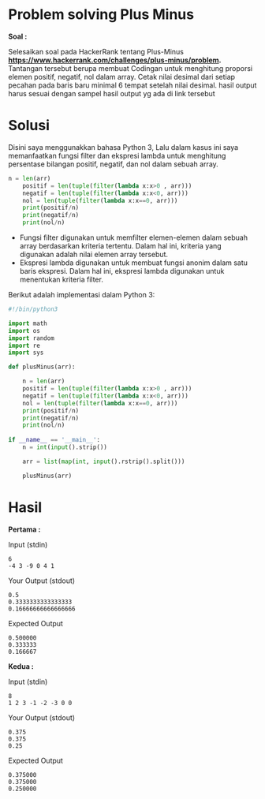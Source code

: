 # Problem solving Plus Minus

**Soal :**


Selesaikan soal pada HackerRank tentang Plus-Minus **https://www.hackerrank.com/challenges/plus-minus/problem.**
Tantangan tersebut berupa membuat Codingan untuk menghitung proporsi elemen positif, negatif, nol dalam array. Cetak nilai desimal dari setiap pecahan pada baris baru minimal 6 tempat setelah nilai desimal. hasil output harus sesuai dengan sampel hasil output yg ada di link tersebut

 # Solusi

Disini saya menggunakkan bahasa Python 3, Lalu dalam kasus ini saya memanfaatkan fungsi filter dan ekspresi lambda untuk menghitung persentase bilangan positif, negatif, dan nol dalam sebuah array.
```python
n = len(arr)
    positif = len(tuple(filter(lambda x:x>0 , arr)))
    negatif = len(tuple(filter(lambda x:x<0, arr)))
    nol = len(tuple(filter(lambda x:x==0, arr)))
    print(positif/n)
    print(negatif/n)
    print(nol/n)
```
- Fungsi filter digunakan untuk memfilter elemen-elemen dalam sebuah array berdasarkan kriteria tertentu. Dalam hal ini, kriteria yang digunakan adalah nilai elemen array tersebut.
- Ekspresi lambda digunakan untuk membuat fungsi anonim dalam satu baris ekspresi. Dalam hal ini, ekspresi lambda digunakan untuk menentukan kriteria filter.
  
Berikut adalah implementasi dalam Python 3:

```python 
#!/bin/python3

import math
import os
import random
import re
import sys

def plusMinus(arr):

    n = len(arr)
    positif = len(tuple(filter(lambda x:x>0 , arr)))
    negatif = len(tuple(filter(lambda x:x<0, arr)))
    nol = len(tuple(filter(lambda x:x==0, arr)))
    print(positif/n)
    print(negatif/n)
    print(nol/n) 
    
if __name__ == '__main__':
    n = int(input().strip())

    arr = list(map(int, input().rstrip().split()))

    plusMinus(arr)
```
# Hasil
**Pertama :**

Input (stdin)
```
6
-4 3 -9 0 4 1
```
Your Output (stdout)
```
0.5
0.3333333333333333
0.16666666666666666
```
Expected Output
```
0.500000
0.333333
0.166667
```

**Kedua :**

Input (stdin)
```
8
1 2 3 -1 -2 -3 0 0
```
Your Output (stdout)
```
0.375
0.375
0.25
```
Expected Output
```
0.375000
0.375000
0.250000
```
